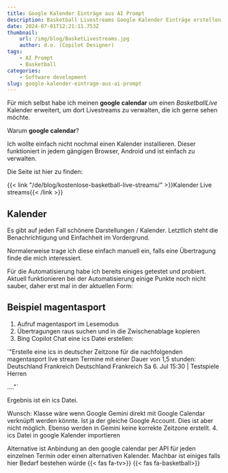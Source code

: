 ```yaml
---
title: Google Kalender Einträge aus AI Prompt
description: Basketball Livestreams Google Kalender Einträge erstellen und auf Website darstellen.
date: 2024-07-01T12:21:11.753Z
thumbnail:
    url: /img/blog/BasketLivestreams.jpg
    author: d.o. (Copilot Designer)
tags:
    - AI Prompt
    - Basketball
categories:
    - Software development
slug: google-kalender-eintrage-aus-ai-prompt
---
```


Für mich selbst habe ich meinen **google calendar** um einen *BasketballLive* Kalender erweitert, um dort Livestreams zu verwalten, die ich gerne sehen möchte. 

Warum **google calendar**? 

Ich wollte einfach nicht nochmal einen Kalender installieren. Dieser funktioniert in jedem gängigen Browser, Android und ist einfach zu verwalten.

Die Seite ist hier zu finden:

{{< link "/de/blog/kostenlose-basketball-live-streams/" >}}Kalender Live streams{{< /link >}}

## Kalender

Es gibt auf jeden Fall schönere Darstellungen / Kalender. Letztlich steht die Benachrichtigung und Einfachheit im Vordergrund. 

Normalerweise trage ich diese einfach manuell ein, falls eine Übertragung finde die mich interessiert. 

Für die Automatisierung habe ich bereits einiges getestet und probiert. 
Aktuell funktionieren bei der Automatisierung einige Punkte noch nicht sauber, daher erst mal in der aktuellen Form:

## Beispiel magentasport

1. Aufruf magentasport im Lesemodus
2. Übertragungen raus suchen und in die Zwischenablage kopieren
3. Bing Copilot Chat eine ics Datei erstellen:

`"Erstelle eine ics in deutscher Zeitzone für die nachfolgenden magentasport live stream Termine mit einer Dauer von 1,5 stunden:
Deutschland
Frankreich
Deutschland
Frankreich
Sa 6. Jul 15:30  | 
Testspiele Herren

...."`

Ergebnis ist ein ics Datei. 

Wunsch: Klasse wäre wenn Google Gemini direkt mit Google Calendar verknüpft werden könnte. Ist ja der gleiche Google Account. Dies ist aber nicht möglich. Ebenso werden in Gemini keine korrekte Zeitzone erstellt. 
4. ics Datei in google Kalender importieren 

Alternative ist Anbindung an den google calendar per API für jeden einzelnen Termin oder einen alternativen Kalender. 
Machbar ist einiges falls hier Bedarf bestehen würde {{< fas fa-tv>}} {{< fas fa-basketball>}} 